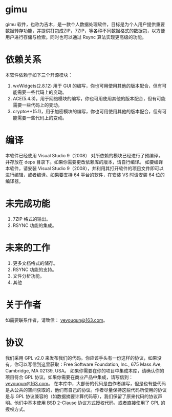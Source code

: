 # gimu
gimu 软件，也称为吉木，是一款个人数据处理软件，目标是为个人用户提供重要数据转存功能，并提供打包成ZIP，7ZIP，等各种不同数据格式的数据包，以方便用户进行存储与检索。同时也可以通过 Rsync 算法实现更高级的功能。
# 依赖关系
本软件依赖于如下三个开源模块：
1. wxWidgets(2.8.12) 用于 GUI 的编写，你也可用使用其他的版本配合，但有可能需要一些代码上的变动。
2. ACE(5.4.3)，用于网络模块的编写，你也可用使用其他的版本配合，但有可能需要一些代码上的变动。
3. crypto++(5.1)，用于加密模块的编写，你也可用使用其他的版本配合，但有可能需要一些代码上的变动。
# 编译
本软件已经使用 Visual Studio 9（2008） 对所依赖的模块已经进行了预编译，并存放在 deps 目录下。如果你需要更改依赖库的版本，请自行编译。
如要编译本软件，请安装 Visual Studio 9（2008），并利用其打开软件的项目文件即可以进行编辑，或者编译。如果要支持 64 平台的软件，在安装  VS 时请安装 64 位的编译器。

# 未完成功能
1. 7ZIP 格式的输出。
2. RSYNC 功能的集成。
    
# 未来的工作
1. 更多文档格式的储存。
2. RSYNC 功能的支持。
3. 文件分析功能。
4. 其他
    
# 关于作者
如需要联系作者，请致信： yeyouqun@163.com。

# 协议
我们采用 GPL v2.0 来发布我们的代码。你应该手头有一份这样的协议，如果没有，你可以写信到这里获取：Free Software Foundation, Inc., 675 Mass Ave, Cambridge, MA 02139, USA。 如果你需要在你的项目中集成本库，请确认你的项目符合 GPL 协议。如果你需要在商业产品中集成，请写信到：yeyouqun@163.com。 在本库中，大部份的代码是由作者编写，但是也有些代码是从公共的空间获取的，他们有自己的协议。作者尽量保持这些代码所使用的协议是与 GPL 协议兼容的（如数据摘要计算代码等），我们保留了原来代码的协议声明。他们中基本使用 BSD 2-Clause 协议方式授权代码，或者直接使用了 GPL 的授权方式。
